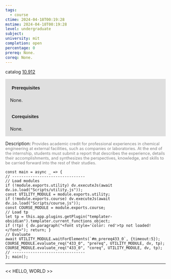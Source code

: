 ```yaml
---
tags:
  - course
ctime: 2024-04-18T00:19:28
mstime: 2024-04-18T00:19:28
level: undergraduate
subject: 
university: mit
completion: open
percentage: 0
prereq: None.
coreq: None.
---
```


catalog [10.912](http://student.mit.edu/catalog/m10b.html#10.912)

<span style="display: block; padding: 15px; background-color: rgb(100, 100, 100, 0.2);"><font id="m_prereq433_0" style="display: block; font-family: Arial, sans-serif; font-weight: bold; padding: 5px">Prerequisites</font><br><span id="prereq433_0">None.</span></span>
<span style="display: block; padding: 15px; background-color: rgb(100, 100, 100, 0.2);"><font id="m_coreq433_0" style="display: block; font-family: Arial, sans-serif; font-weight: bold; padding: 5px">Corequisites</font><br><span id="coreq433_0">None.</span></span>

<font style="">Description:</font>
<font style="color: grey; font-size: 0.8rem;">Provides academic credit for professional experiences in chemical engineering at external facilities, such as companies or laboratories. At the end of the internship, students must submit a report that describes the experience, details their accomplishments, and synthesizes the perspectives, knowledge, and skills to be carried forward into the rest of their studies.</font>

```dataviewjs
const main = async _ => {
// --------------------------------
// Load modules
if (!module.exports.utility) dv.executeJs(await dv.io.load("Scripts/utility.js"));
const UTILITY_MODULE = module.exports.utility;
if (!module.exports.course) dv.executeJs(await dv.io.load("Scripts/course.js"));
const COURSE_MODULE = module.exports.course;
// Load tp
let tp = this.app.plugins.getPlugin("templater-obsidian").templater.current_functions_object;
if (!tp) { dv.paragraph("<font style='color: red'>tp not loaded!</font>"); return; }
// Evaluate
await UTILITY_MODULE.waitForElements(`#m_prereq433_0`, {timeout:5});
COURSE_MODULE.evaluate_req("433_0", "prereq", UTILITY_MODULE, dv, tp);
COURSE_MODULE.evaluate_req("433_0", "coreq", UTILITY_MODULE, dv, tp);
// --------------------------------
}; main();
```

---

<< HELLO, WORLD >>
